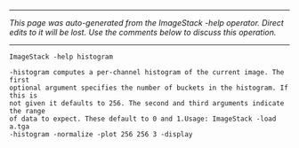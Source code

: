 
---

_This page was auto-generated from the ImageStack -help operator. Direct edits to it will be lost. Use the comments below to discuss this operation._

---

```
ImageStack -help histogram

-histogram computes a per-channel histogram of the current image. The first
optional argument specifies the number of buckets in the histogram. If this is
not given it defaults to 256. The second and third arguments indicate the range
of data to expect. These default to 0 and 1.Usage: ImageStack -load a.tga
-histogram -normalize -plot 256 256 3 -display
```